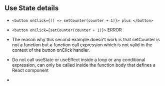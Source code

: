 ## Use State details

- `<button onClick={() => setCounter(counter + 1)}> plus </button>`
- `<button onClick={setCounter(counter + 1)}>` ERROR
- The reason why this second example doesn't work is that setCounter is not a function but a function call expression
  which is not valid in the context of the button onClick handler.

- Do not call useState or useEffect inside a loop or any conditional expression, can only be called inside the
  function body that defines a React component
- 
